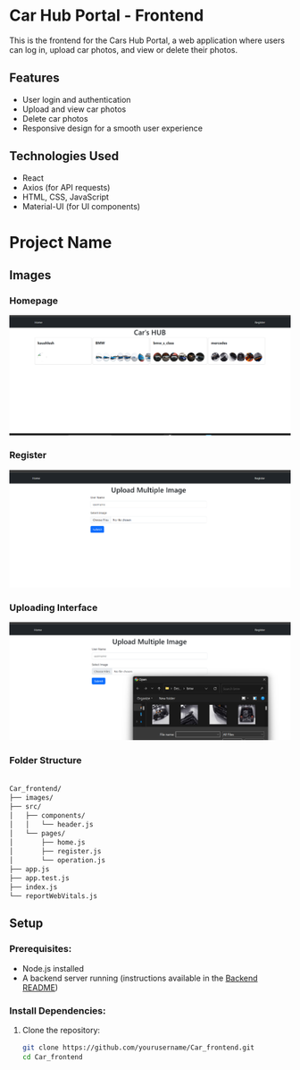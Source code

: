 # Car Hub Portal - Frontend

This is the frontend for the Cars Hub Portal, a web application where users can log in, upload car photos, and view or delete their photos.

## Features
- User login and authentication
- Upload and view car photos
- Delete car photos
- Responsive design for a smooth user experience

## Technologies Used
- React
- Axios (for API requests)
- HTML, CSS, JavaScript
- Material-UI (for UI components)




# Project Name

## Images

### Homepage
![Homepage](images/Homepage.png)

### Register
![Register](images/Register.png)

### Uploading Interface
![Uploading Interface](images/Uploading%20interface.png)



### Folder Structure 

```

Car_frontend/
├── images/
├── src/
│   ├── components/
│   │   └── header.js
│   └── pages/
│       ├── home.js
│       ├── register.js
│       └── operation.js
├── app.js
├── app.test.js
├── index.js
└── reportWebVitals.js
```


## Setup

### Prerequisites:
- Node.js installed
- A backend server running (instructions available in the [Backend README](./Backend_README.md))

### Install Dependencies:
1. Clone the repository:
   ```bash
   git clone https://github.com/yourusername/Car_frontend.git
   cd Car_frontend
